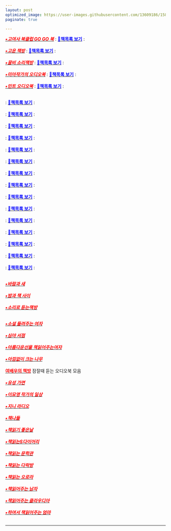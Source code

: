 ```yaml
---
layout: post
optimized_image: https://user-images.githubusercontent.com/13609186/158834851-5c5d7736-001b-448d-8bb6-eb99f2f16233.jpg
paginate: true

---
```


[<span style="color:red">***▪고여사 북클럽 GO GO 북***</span>](https://www.youtube.com/channel/UCOHiRkYSR4Y2ig_Ytg2WBsA) : [<span style="color:blue">**📄책목록 보기**</span>](https://raw.githubusercontent.com/choijangwook/cjw/master/_posts/book/%EA%B3%A0%EC%97%AC%EC%82%AC%20%EB%B6%81%ED%81%B4%EB%9F%BD%20GO%20GO%20%EB%B6%81%2Cmd) : <br><br>
[<span style="color:red">***▪고운 책방***</span>](https://www.youtube.com/channel/UCVXWe1XVeBkzFim5HTkA60w/videos) : [<span style="color:blue">**📄책목록 보기**</span>](https://raw.githubusercontent.com/choijangwook/cjw/master/_posts/book/%EA%B3%A0%EC%9A%B4%20%EC%B1%85%EB%B0%A9.md) : <br><br>
[<span style="color:red">***▪꿀비 소리책방***</span>](https://www.youtube.com/channel/UCvfnKjZ5J5mMjJA6k9N5E9w/videos) : [<span style="color:blue">**📄책목록 보기**</span>](https://raw.githubusercontent.com/choijangwook/cjw/master/_posts/book/%EA%BF%80%EB%B9%84%20%EC%86%8C%EB%A6%AC%EC%B1%85%EB%B0%A9.md) : <br><br>
[<span style="color:red">***▪미아작가의 오디오북***</span>](https://www.youtube.com/c/miawriting/featured) : [<span style="color:blue">**📄책목록 보기**</span>](https://raw.githubusercontent.com/choijangwook/cjw/master/_posts/book/%EB%AF%B8%EC%95%84%EC%9E%91%EA%B0%80%EC%9D%98%20%EC%98%A4%EB%94%94%EC%98%A4%EB%B6%81.md) : <br><br>
[<span style="color:red">***▪민트 오디오북***</span>](https://www.youtube.com/c/%EB%AF%BC%ED%8A%B8%EC%98%A4%EB%94%94%EC%98%A4%EB%B6%81/videos) : [<span style="color:blue">**📄책목록 보기**</span>](https://raw.githubusercontent.com/choijangwook/cjw/master/_posts/book/%EB%AF%BC%ED%8A%B8%20%EC%98%A4%EB%94%94%EC%98%A4%EB%B6%81.md) : <br><br>



 : [<span style="color:blue">**📄책목록 보기**</span>]() : <br><br>
 : [<span style="color:blue">**📄책목록 보기**</span>]() : <br><br>
 : [<span style="color:blue">**📄책목록 보기**</span>]() : <br><br>
 : [<span style="color:blue">**📄책목록 보기**</span>]() : <br><br>
 : [<span style="color:blue">**📄책목록 보기**</span>]() : <br><br>
 : [<span style="color:blue">**📄책목록 보기**</span>]() : <br><br>
 : [<span style="color:blue">**📄책목록 보기**</span>]() : <br><br>
 : [<span style="color:blue">**📄책목록 보기**</span>]() : <br><br>
 : [<span style="color:blue">**📄책목록 보기**</span>]() : <br><br>
 : [<span style="color:blue">**📄책목록 보기**</span>]() : <br><br>
 : [<span style="color:blue">**📄책목록 보기**</span>]() : <br><br>
 : [<span style="color:blue">**📄책목록 보기**</span>]() : <br><br>
 : [<span style="color:blue">**📄책목록 보기**</span>]() : <br><br>
 : [<span style="color:blue">**📄책목록 보기**</span>]() : <br><br>
 : [<span style="color:blue">**📄책목록 보기**</span>]() : <br><br>
 
 

[<span style="color:red">***▪바람과 새***</span>](https://www.youtube.com/channel/UC19FOk_NOA9Ir-5ygozEbBA/videos)<br> <br>
[<span style="color:red">***▪밤과 책 사이***</span>](https://www.youtube.com/channel/UCtDs-cvApaYZyjg9ZUXW1yw/videos)<br> <br>
[<span style="color:red">***▪소리로 듣는책방***</span>](https://www.youtube.com/channel/UCoQ-q2CZ3Zqd7KfjcFBZGIQ)<br> <br>

[<span style="color:red">***▪소설 들려주는 여자***</span>](https://www.youtube.com/channel/UCB8dVWE8PDnZl_zibUdLJ9w)<br> <br>
[<span style="color:red">***▪심야 서점***</span>](https://www.youtube.com/channel/UCAa90RXWUC92BFcyK5sc1fA/videos)<br> <br>
[<span style="color:red">***▪아름다운선물 책읽어주는여자***</span>](https://www.youtube.com/channel/UCacumpfTvxBe7IZDQqMjg0Q/videos)<br> <br>
[<span style="color:red">***▪아낌없이 크는 나무***</span>](https://www.youtube.com/c/%EC%95%84%EB%82%8C%EC%97%86%EC%9D%B4%ED%81%AC%EB%8A%94%EB%82%98%EB%AC%B4%EC%95%84%ED%81%AC%EB%82%98/videos)<br> <br>
[<span style="color:red">**여배우의 책방**</span>](https://www.youtube.com/channel/UC_XR-igVnkqf2A3lEpye-mQ) 잠잘때 듣는 오디오북 모음<br><br>
[<span style="color:red">***▪유성 가면***</span>](https://www.youtube.com/channel/UCmvVXhSDhkYNTuUgqMdQYPA/videos)<br> <br>
[<span style="color:red">***▪이묘영 작가의 일상***</span>](https://www.youtube.com/channel/UCiNukTGkOEbBR6jri_NCcUg/videos)<br> <br>
[<span style="color:red">***▪지니 라디오***</span>](https://www.youtube.com/c/%EC%A7%80%EB%8B%88%EB%9D%BC%EB%94%94%EC%98%A4)<br> <br>
[<span style="color:red">***▪책나들***</span>](https://www.youtube.com/c/%EC%B1%85%EC%9D%BD%EB%8A%94%EB%8B%A4%EB%9D%BD%EB%B0%A9/videos)<br> <br>
[<span style="color:red">***▪책읽기 좋은날***</span>](https://www.youtube.com/channel/UC17lvWECf2AWRbqKuCcf4VQ)<br> <br>
[<span style="color:red">***▪책읽는S다이어리***</span>](https://www.youtube.com/channel/UCd9UbhCFQ7-B4jHXQ_y0-Lw/videos)<br> <br>
[<span style="color:red">***▪책읽는 문학관***</span>](https://www.youtube.com/channel/UCjDiZXQVpRy2NQHHXW2JeKQ)<br> <br>
[<span style="color:red">***▪책읽는 다락방***</span>](https://www.youtube.com/c/%EC%B1%85%EC%9D%BD%EB%8A%94%EB%8B%A4%EB%9D%BD%EB%B0%A9/videos)<br> <br>
[<span style="color:red">***▪책읽는 오로라***</span>](https://www.youtube.com/channel/UCERdItb-rWZnWpVItN9tA0A/videos)<br> <br>
[<span style="color:red">***▪책읽어주는 남자***</span>](https://www.youtube.com/channel/UCJxz6WMOMGVGR-QQrOIfhaQ/videos)<br> <br>
[<span style="color:red">***▪책읽어주는 클라우디아***</span>](https://www.youtube.com/channel/UC77JnRED3PLZBwb2NMx04Ow)<br> <br>
[<span style="color:red">***▪하여서 책읽어주는 엄마***</span>](https://www.youtube.com/c/HaYeoSeoReadingMom)<br> <br>


---
